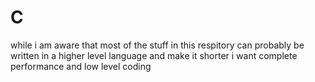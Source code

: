 # C

while i am aware that most of the stuff in this respitory can probably be written in a higher level language and make it shorter i want complete performance and low level coding
